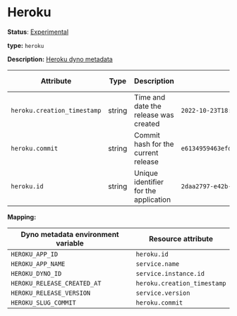 # Heroku

**Status**: [Experimental](../../../document-status.md)

**type:** `heroku`

**Description:** [Heroku dyno metadata]

<!-- semconv heroku -->
| Attribute  | Type | Description  | Examples  | Requirement Level |
|---|---|---|---|---|
| `heroku.creation_timestamp` | string | Time and date the release was created | `2022-10-23T18:00:42Z` | Optional |
| `heroku.commit` | string | Commit hash for the current release | `e6134959463efd8966b20e75b913cafe3f5ec` | Optional |
| `heroku.id` | string | Unique identifier for the application | `2daa2797-e42b-4624-9322-ec3f968df4da` | Optional |
<!-- endsemconv -->

**Mapping:**

| Dyno metadata environment variable | Resource attribute          |
|------------------------------------|-----------------------------|
| `HEROKU_APP_ID`                    | `heroku.id`                 |
| `HEROKU_APP_NAME`                  | `service.name`              |
| `HEROKU_DYNO_ID`                   | `service.instance.id`       |
| `HEROKU_RELEASE_CREATED_AT`        | `heroku.creation_timestamp` |
| `HEROKU_RELEASE_VERSION`           | `service.version`           |
| `HEROKU_SLUG_COMMIT`               | `heroku.commit`             |

[Heroku dyno metadata]: https://devcenter.heroku.com/articles/dyno-metadata
